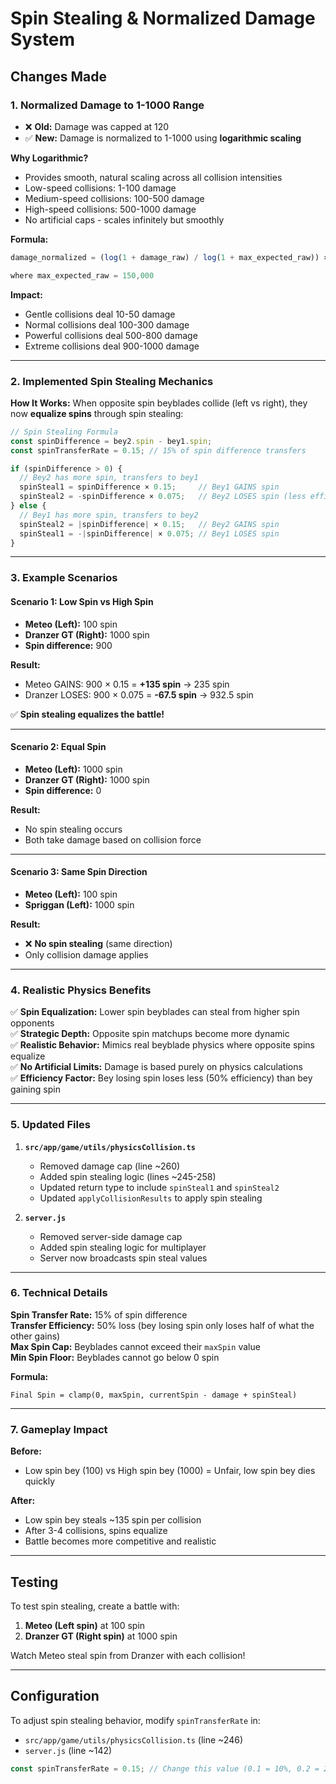 # Spin Stealing & Normalized Damage System

## Changes Made

### 1. **Normalized Damage to 1-1000 Range**
- ❌ **Old:** Damage was capped at 120
- ✅ **New:** Damage is normalized to 1-1000 using **logarithmic scaling**

**Why Logarithmic?**
- Provides smooth, natural scaling across all collision intensities
- Low-speed collisions: 1-100 damage
- Medium-speed collisions: 100-500 damage  
- High-speed collisions: 500-1000 damage
- No artificial caps - scales infinitely but smoothly

**Formula:**
```typescript
damage_normalized = (log(1 + damage_raw) / log(1 + max_expected_raw)) × 1000

where max_expected_raw = 150,000
```

**Impact:** 
- Gentle collisions deal 10-50 damage
- Normal collisions deal 100-300 damage
- Powerful collisions deal 500-800 damage
- Extreme collisions deal 900-1000 damage

---

### 2. **Implemented Spin Stealing Mechanics**

**How It Works:**
When opposite spin beyblades collide (left vs right), they now **equalize spins** through spin stealing:

```typescript
// Spin Stealing Formula
const spinDifference = bey2.spin - bey1.spin;
const spinTransferRate = 0.15; // 15% of spin difference transfers

if (spinDifference > 0) {
  // Bey2 has more spin, transfers to bey1
  spinSteal1 = spinDifference × 0.15;     // Bey1 GAINS spin
  spinSteal2 = -spinDifference × 0.075;   // Bey2 LOSES spin (less efficient)
} else {
  // Bey1 has more spin, transfers to bey2
  spinSteal2 = |spinDifference| × 0.15;   // Bey2 GAINS spin
  spinSteal1 = -|spinDifference| × 0.075; // Bey1 LOSES spin
}
```

---

### 3. **Example Scenarios**

#### **Scenario 1: Low Spin vs High Spin**
- **Meteo (Left):** 100 spin
- **Dranzer GT (Right):** 1000 spin
- **Spin difference:** 900

**Result:**
- Meteo GAINS: 900 × 0.15 = **+135 spin** → 235 spin
- Dranzer LOSES: 900 × 0.075 = **-67.5 spin** → 932.5 spin

✅ **Spin stealing equalizes the battle!**

---

#### **Scenario 2: Equal Spin**
- **Meteo (Left):** 1000 spin
- **Dranzer GT (Right):** 1000 spin
- **Spin difference:** 0

**Result:**
- No spin stealing occurs
- Both take damage based on collision force

---

#### **Scenario 3: Same Spin Direction**
- **Meteo (Left):** 100 spin
- **Spriggan (Left):** 1000 spin

**Result:**
- ❌ **No spin stealing** (same direction)
- Only collision damage applies

---

### 4. **Realistic Physics Benefits**

✅ **Spin Equalization:** Lower spin beyblades can steal from higher spin opponents  
✅ **Strategic Depth:** Opposite spin matchups become more dynamic  
✅ **Realistic Behavior:** Mimics real beyblade physics where opposite spins equalize  
✅ **No Artificial Limits:** Damage is based purely on physics calculations  
✅ **Efficiency Factor:** Bey losing spin loses less (50% efficiency) than bey gaining spin

---

### 5. **Updated Files**

1. **`src/app/game/utils/physicsCollision.ts`**
   - Removed damage cap (line ~260)
   - Added spin stealing logic (lines ~245-258)
   - Updated return type to include `spinSteal1` and `spinSteal2`
   - Updated `applyCollisionResults` to apply spin stealing

2. **`server.js`**
   - Removed server-side damage cap
   - Added spin stealing logic for multiplayer
   - Server now broadcasts spin steal values

---

### 6. **Technical Details**

**Spin Transfer Rate:** 15% of spin difference  
**Transfer Efficiency:** 50% loss (bey losing spin only loses half of what the other gains)  
**Max Spin Cap:** Beyblades cannot exceed their `maxSpin` value  
**Min Spin Floor:** Beyblades cannot go below 0 spin

**Formula:**
```
Final Spin = clamp(0, maxSpin, currentSpin - damage + spinSteal)
```

---

### 7. **Gameplay Impact**

**Before:**
- Low spin bey (100) vs High spin bey (1000) = Unfair, low spin bey dies quickly

**After:**
- Low spin bey steals ~135 spin per collision
- After 3-4 collisions, spins equalize
- Battle becomes more competitive and realistic

---

## Testing

To test spin stealing, create a battle with:
1. **Meteo (Left spin)** at 100 spin
2. **Dranzer GT (Right spin)** at 1000 spin

Watch Meteo steal spin from Dranzer with each collision!

---

## Configuration

To adjust spin stealing behavior, modify `spinTransferRate` in:
- `src/app/game/utils/physicsCollision.ts` (line ~246)
- `server.js` (line ~142)

```typescript
const spinTransferRate = 0.15; // Change this value (0.1 = 10%, 0.2 = 20%, etc.)
```
